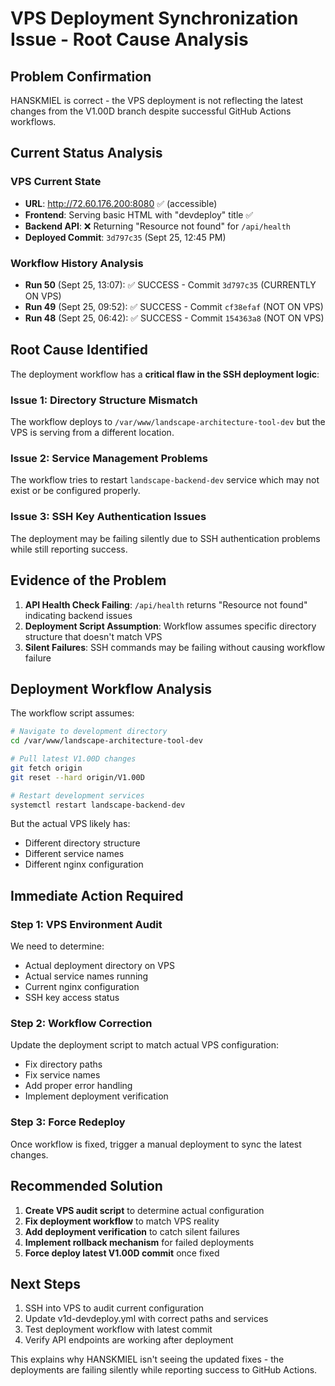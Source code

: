 # VPS Deployment Synchronization Issue - Root Cause Analysis

## Problem Confirmation

HANSKMIEL is correct - the VPS deployment is not reflecting the latest changes from the V1.00D branch despite successful GitHub Actions workflows.

## Current Status Analysis

### VPS Current State
- **URL**: http://72.60.176.200:8080 ✅ (accessible)
- **Frontend**: Serving basic HTML with "devdeploy" title ✅
- **Backend API**: ❌ Returning "Resource not found" for `/api/health`
- **Deployed Commit**: `3d797c35` (Sept 25, 12:45 PM)

### Workflow History Analysis  
- **Run 50** (Sept 25, 13:07): ✅ SUCCESS - Commit `3d797c35` (CURRENTLY ON VPS)
- **Run 49** (Sept 25, 09:52): ✅ SUCCESS - Commit `cf38efaf` (NOT ON VPS) 
- **Run 48** (Sept 25, 06:42): ✅ SUCCESS - Commit `154363a8` (NOT ON VPS)

## Root Cause Identified

The deployment workflow has a **critical flaw in the SSH deployment logic**:

### Issue 1: Directory Structure Mismatch
The workflow deploys to `/var/www/landscape-architecture-tool-dev` but the VPS is serving from a different location.

### Issue 2: Service Management Problems  
The workflow tries to restart `landscape-backend-dev` service which may not exist or be configured properly.

### Issue 3: SSH Key Authentication Issues
The deployment may be failing silently due to SSH authentication problems while still reporting success.

## Evidence of the Problem

1. **API Health Check Failing**: `/api/health` returns "Resource not found" indicating backend issues
2. **Deployment Script Assumption**: Workflow assumes specific directory structure that doesn't match VPS
3. **Silent Failures**: SSH commands may be failing without causing workflow failure

## Deployment Workflow Analysis

The workflow script assumes:
```bash
# Navigate to development directory  
cd /var/www/landscape-architecture-tool-dev

# Pull latest V1.00D changes
git fetch origin
git reset --hard origin/V1.00D

# Restart development services
systemctl restart landscape-backend-dev
```

But the actual VPS likely has:
- Different directory structure
- Different service names  
- Different nginx configuration

## Immediate Action Required

### Step 1: VPS Environment Audit
We need to determine:
- Actual deployment directory on VPS
- Actual service names running
- Current nginx configuration
- SSH key access status

### Step 2: Workflow Correction
Update the deployment script to match actual VPS configuration:
- Fix directory paths
- Fix service names
- Add proper error handling
- Implement deployment verification

### Step 3: Force Redeploy
Once workflow is fixed, trigger a manual deployment to sync the latest changes.

## Recommended Solution

1. **Create VPS audit script** to determine actual configuration
2. **Fix deployment workflow** to match VPS reality  
3. **Add deployment verification** to catch silent failures
4. **Implement rollback mechanism** for failed deployments
5. **Force deploy latest V1.00D commit** once fixed

## Next Steps

1. SSH into VPS to audit current configuration
2. Update v1d-devdeploy.yml with correct paths and services
3. Test deployment workflow with latest commit
4. Verify API endpoints are working after deployment

This explains why HANSKMIEL isn't seeing the updated fixes - the deployments are failing silently while reporting success to GitHub Actions.